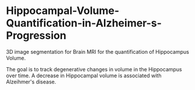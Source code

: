 # Hippocampal-Volume-Quantification-in-Alzheimer-s-Progression
3D image segmentation for Brain MRI for the quantification of Hippocampus Volume.

The goal is to track degenerative changes in volume in the Hippocampus over time. A decrease in Hippocampal volume is associated with Alzeihmer's disease.

